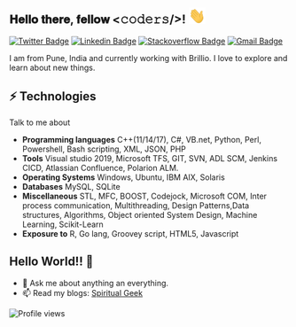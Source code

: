 <h2> 𝐇𝐞𝐥𝐥𝐨 𝐭𝐡𝐞𝐫𝐞, 𝐟𝐞𝐥𝐥𝐨𝐰 <𝚌𝚘𝚍𝚎𝚛𝚜/>! <img src="https://raw.githubusercontent.com/ABSphreak/ABSphreak/master/gifs/Hi.gif" width="30px"></h2>

[![Twitter Badge](https://img.shields.io/badge/-@swapnilkul-1ca0f1?style=flat-square&labelColor=1ca0f1&logo=twitter&logoColor=white&link=https://twitter.com/swapnilkul)](https://twitter.com/swapnilkul) 
[![Linkedin Badge](https://img.shields.io/badge/-swapnilkul-blue?style=flat-square&logo=Linkedin&logoColor=white&link=https://www.linkedin.com/in/swapnilkul/)](https://www.linkedin.com/in/swapnilkul/)
[![Stackoverflow Badge](https://img.shields.io/badge/-SwapnilKulkarni-gray?style=flat-square&logo=Stackoverflow&logoColor=white&link=https://stackoverflow.com/users/1614497/swapnil-kulkarni/)](https://stackoverflow.com/users/1614497/swapnil-kulkarni) 
[![Gmail Badge](https://img.shields.io/badge/-kulkarni.swapnil.v@gmail.com-c14438?style=flat-square&logo=Gmail&logoColor=white&link=mailto:kulkarni.swapnil.v@gmail.com)](mailto:kulkarni.swapnil.v@gmail.com)



I am from Pune, India and currently working with Brillio.
I love to explore and learn about new things.

## ⚡ Technologies
Talk to me about
- **Programming languages** C++(11/14/17), C#, VB.net, Python, Perl, Powershell, Bash scripting, XML, JSON, PHP
- **Tools** Visual studio 2019, Microsoft TFS, GIT, SVN, ADL SCM, Jenkins CICD, Atlassian Confluence, Polarion ALM.
- **Operating Systems** Windows, Ubuntu, IBM AIX, Solaris
- **Databases** MySQL, SQLite
- **Miscellaneous** STL, MFC, BOOST, Codejock, Microsoft COM, Inter process communication, Multithreading, Design Patterns,Data structures, Algorithms, Object oriented System Design, Machine Learning, Scikit-Learn
- **Exposure to** R, Go lang, Groovey script, HTML5, Javascript

## Hello World!! 🤔
- 💬 Ask me about anything an everything.
- 📫 Read my blogs: [Spiritual Geek](https://spiritual-geek.github.io/)

![Profile views](https://gpvc.arturio.dev/swapnilvk)
